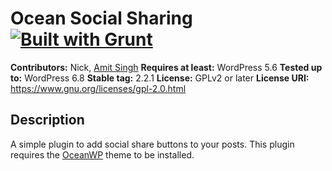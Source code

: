 # Ocean Social Sharing [![Built with Grunt](https://cdn.gruntjs.com/builtwith.png)](http://gruntjs.com/)

**Contributors:** Nick, [Amit Singh](https://profiles.wordpress.org/apprimit/)
**Requires at least:** WordPress 5.6
**Tested up to:** WordPress 6.8
**Stable tag:** 2.2.1
**License:** GPLv2 or later
**License URI:** https://www.gnu.org/licenses/gpl-2.0.html

## Description

A simple plugin to add social share buttons to your posts.
This plugin requires the [OceanWP](https://oceanwp.org/) theme to be installed.